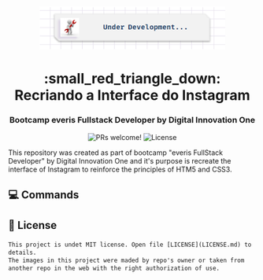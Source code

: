 <h3 align="center">
<img alt="Logo" src="img/in-develop.png" width="75%">
</h3>

<h1 align="center">
:small_red_triangle_down:  Recriando a Interface do Instagram
</h1>

<h3 align="center">
Bootcamp everis Fullstack Developer by Digital Innovation One
</h3>

<p align="center">
  <img src="https://img.shields.io/static/v1?label=PRs&message=welcome&color=7159c1&labelColor=000000" alt="PRs welcome!" />

  <img alt="License" src="https://img.shields.io/static/v1?label=license&message=MIT&color=7159c1&labelColor=000000">
</p>

<p>
This repository was created as part of bootcamp "everis FullStack Developer" by Digital Innovation One and it's purpose is recreate the interface of Instagram to reinforce the principles of HTM5 and CSS3.
</p>

## :computer: Commands

## :small_orange_diamond: License

    This project is undet MIT license. Open file [LICENSE](LICENSE.md) to details. 
    The images in this project were maded by repo's owner or taken from another repo in the web with the right authorization of use.


